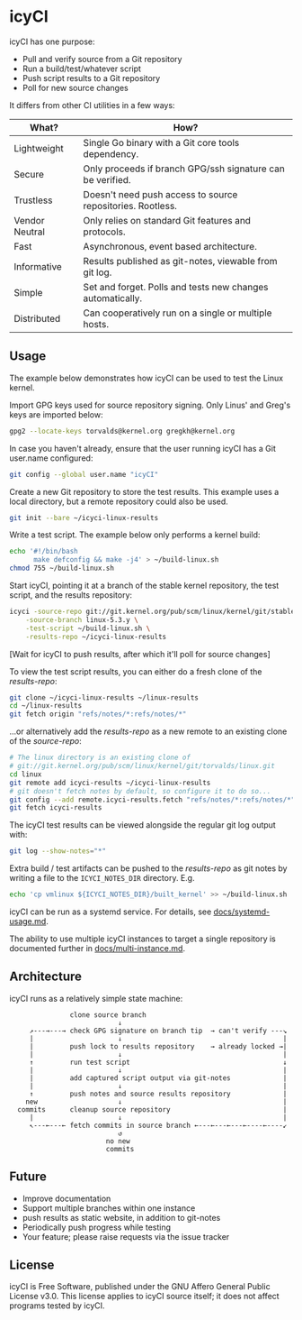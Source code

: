 icyCI
=====

icyCI has one purpose:
- Pull and verify source from a Git repository
- Run a build/test/whatever script
- Push script results to a Git repository
- Poll for new source changes

It differs from other CI utilities in a few ways:

| What?          | How?                                                        |
| -------------- | ----------------------------------------------------------- |
| Lightweight    | Single Go binary with a Git core tools dependency.          |
| Secure         | Only proceeds if branch GPG/ssh signature can be verified.  |
| Trustless      | Doesn't need push access to source repositories. Rootless.  |
| Vendor Neutral | Only relies on standard Git features and protocols.         |
| Fast           | Asynchronous, event based architecture.                     |
| Informative    | Results published as git-notes, viewable from git log.      |
| Simple         | Set and forget. Polls and tests new changes automatically.  |
| Distributed    | Can cooperatively run on a single or multiple hosts.        |


Usage
-----

The example below demonstrates how icyCI can be used to test the Linux kernel.

Import GPG keys used for source repository signing. Only Linus' and Greg's keys
are imported below:
```sh
gpg2 --locate-keys torvalds@kernel.org gregkh@kernel.org
```

In case you haven't already, ensure that the user running icyCI has a Git
user.name configured:
```sh
git config --global user.name "icyCI"
```

Create a new Git repository to store the test results. This example uses a local
directory, but a remote repository could also be used.
```sh
git init --bare ~/icyci-linux-results
```

Write a test script. The example below only performs a kernel build:
```sh
echo '#!/bin/bash
      make defconfig && make -j4' > ~/build-linux.sh
chmod 755 ~/build-linux.sh
```

Start icyCI, pointing it at a branch of the stable kernel repository, the test
script, and the results repository:
```sh
icyci -source-repo git://git.kernel.org/pub/scm/linux/kernel/git/stable/linux.git \
	-source-branch linux-5.3.y \
	-test-script ~/build-linux.sh \
	-results-repo ~/icyci-linux-results
```

[Wait for icyCI to push results, after which it'll poll for source changes]

To view the test script results, you can either do a fresh clone of the
*results-repo*:
```sh
git clone ~/icyci-linux-results ~/linux-results
cd ~/linux-results
git fetch origin "refs/notes/*:refs/notes/*"
```

...or alternatively add the *results-repo* as a new remote to an existing clone
of the *source-repo*:
```sh
# The linux directory is an existing clone of
# git://git.kernel.org/pub/scm/linux/kernel/git/torvalds/linux.git
cd linux
git remote add icyci-results ~/icyci-linux-results
# git doesn't fetch notes by default, so configure it to do so...
git config --add remote.icyci-results.fetch "refs/notes/*:refs/notes/*"
git fetch icyci-results
```

The icyCI test results can be viewed alongside the regular git log output with:
```sh
git log --show-notes="*"
```

Extra build / test artifacts can be pushed to the *results-repo* as git notes
by writing a file to the `ICYCI_NOTES_DIR` directory. E.g.
```sh
echo 'cp vmlinux ${ICYCI_NOTES_DIR}/built_kernel' >> ~/build-linux.sh
```

icyCI can be run as a systemd service. For details, see
[docs/systemd-usage.md](docs/systemd-usage.md).

The ability to use multiple icyCI instances to target a single repository is
documented further in [docs/multi-instance.md](docs/multi-instance.md).


Architecture
------------

icyCI runs as a relatively simple state machine:
```
               clone source branch
                           ↓
     ↗---→---→ check GPG signature on branch tip  → can't verify ---↘
     |                     ↓                                        |
     |         push lock to results repository    → already locked →|
     |                     ↓                                        |
     ↑         run test script                                      ↓
     |                     ↓                                        |
     |         add captured script output via git-notes             |
     |                     ↓                                        |
     ↑         push notes and source results repository             |
    new                    ↓                                        |
  commits      cleanup source repository                            |
     |                     ↓                                        |
     ↖---←---← fetch commits in source branch ←---←---←---←----←----↙
                           ↺
                        no new
                        commits
```


Future
------

- Improve documentation
- Support multiple branches within one instance
- push results as static website, in addition to git-notes
- Periodically push progress while testing
- Your feature; please raise requests via the issue tracker


License
-------

icyCI is Free Software, published under the GNU Affero General Public License
v3.0.
This license applies to icyCI source itself; it does not affect programs tested
by icyCI.
